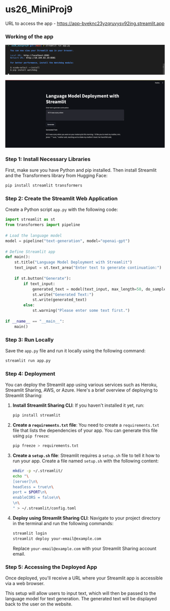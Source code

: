 # us26_MiniProj9

URL to access the app - https://app-bveknc23yzqruvysv92ing.streamlit.app  

### Working of the app

![alt text](screenshots/1.png)

![alt text](screenshots/2.png)

### Step 1: Install Necessary Libraries
First, make sure you have Python and pip installed. Then install Streamlit and the Transformers library from Hugging Face:

```bash
pip install streamlit transformers
```

### Step 2: Create the Streamlit Web Application
Create a Python script `app.py` with the following code:

```python
import streamlit as st
from transformers import pipeline

# Load the language model
model = pipeline("text-generation", model="openai-gpt")

# Define Streamlit app
def main():
    st.title("Language Model Deployment with Streamlit")
    text_input = st.text_area("Enter text to generate continuation:")
    
    if st.button("Generate"):
        if text_input:
            generated_text = model(text_input, max_length=50, do_sample=True)[0]['generated_text']
            st.write("Generated Text:")
            st.write(generated_text)
        else:
            st.warning("Please enter some text first.")

if __name__ == "__main__":
    main()
```

### Step 3: Run Locally
Save the `app.py` file and run it locally using the following command:

```bash
streamlit run app.py
```

### Step 4: Deployment
You can deploy the Streamlit app using various services such as Heroku, Streamlit Sharing, AWS, or Azure. Here's a brief overview of deploying to Streamlit Sharing:

1. **Install Streamlit Sharing CLI**: If you haven't installed it yet, run:
   ```bash
   pip install streamlit
   ```
   
2. **Create a `requirements.txt` file**: You need to create a `requirements.txt` file that lists the dependencies of your app. You can generate this file using `pip freeze`:
   ```bash
   pip freeze > requirements.txt
   ```

3. **Create a `setup.sh` file**: Streamlit requires a `setup.sh` file to tell it how to run your app. Create a file named `setup.sh` with the following content:
   ```bash
   mkdir -p ~/.streamlit/
   echo "\
   [server]\n\
   headless = true\n\
   port = $PORT\n\
   enableCORS = false\n\
   \n\
   " > ~/.streamlit/config.toml
   ```

4. **Deploy using Streamlit Sharing CLI**: Navigate to your project directory in the terminal and run the following commands:
   ```bash
   streamlit login
   streamlit deploy your-email@example.com
   ```
   Replace `your-email@example.com` with your Streamlit Sharing account email.

### Step 5: Accessing the Deployed App
Once deployed, you'll receive a URL where your Streamlit app is accessible via a web browser.

This setup will allow users to input text, which will then be passed to the language model for text generation. The generated text will be displayed back to the user on the website.